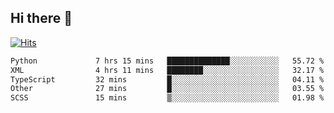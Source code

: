 ## Hi there 👋

<!--
**alihaqberdi/alihaqberdi** is a ✨ _special_ ✨ repository because its `README.md` (this file) appears on your GitHub profile.

Here are some ideas to get you started:

- 🔭 I’m currently working on ...
- 🌱 I’m currently learning ...
- 👯 I’m looking to collaborate on ...
- 🤔 I’m looking for help with ...
- 💬 Ask me about ...
- 📫 How to reach me: ...
- 😄 Pronouns: ...
- ⚡ Fun fact: ...
-->

[![Hits](https://hits.sh/github.com/alihaqberdi.svg)](https://hits.sh/github.com/alihaqberdi/)

<!--START_SECTION:waka-->

```txt
Python             7 hrs 15 mins   ██████████████░░░░░░░░░░░   55.72 %
XML                4 hrs 11 mins   ████████░░░░░░░░░░░░░░░░░   32.17 %
TypeScript         32 mins         █░░░░░░░░░░░░░░░░░░░░░░░░   04.11 %
Other              27 mins         █░░░░░░░░░░░░░░░░░░░░░░░░   03.55 %
SCSS               15 mins         ▒░░░░░░░░░░░░░░░░░░░░░░░░   01.98 %
```

<!--END_SECTION:waka-->
